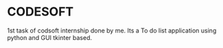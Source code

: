# CODESOFT
1st task of codsoft internship done by me. Its a To do list application using python and GUI tkinter based.

